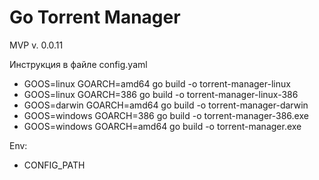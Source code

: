 # Go Torrent Manager
MVP v. 0.0.11

Инструкция в файле config.yaml

- GOOS=linux GOARCH=amd64 go build -o torrent-manager-linux
- GOOS=linux GOARCH=386 go build -o torrent-manager-linux-386
- GOOS=darwin GOARCH=amd64 go build -o torrent-manager-darwin
- GOOS=windows GOARCH=386 go build -o torrent-manager-386.exe
- GOOS=windows GOARCH=amd64 go build -o torrent-manager.exe

Env:
- CONFIG_PATH